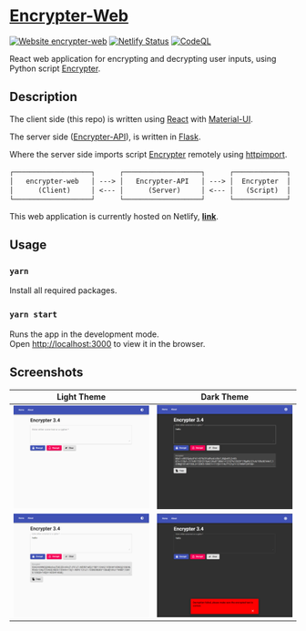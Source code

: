# [Encrypter-Web](https://encrypter-web.netlify.app/)

[![Website encrypter-web](https://img.shields.io/website-up-down-green-red/https/encrypter-web.netlify.app/)](https://encrypter-web.netlify.app/)
[![Netlify Status](https://api.netlify.com/api/v1/badges/55764a96-1dad-413d-a793-d21e1d4fc559/deploy-status)](https://app.netlify.com/sites/encrypter-web/deploys)
[![CodeQL](https://github.com/MaxsLi/encrypter-web/actions/workflows/codeql-analysis.yml/badge.svg)](https://github.com/MaxsLi/encrypter-web/actions/workflows/codeql-analysis.yml)

React web application for encrypting and decrypting user inputs, using Python script [Encrypter](https://github.com/MaxsLi/Encrypter).

## Description

The client side (this repo) is written using [React](https://reactjs.org/) with [Material-UI](https://material-ui.com/).

The server side ([Encrypter-API](https://github.com/MaxsLi/Encrypter-API)), is written in [Flask](https://flask.palletsprojects.com/en/1.1.x/).

Where the server side imports script [Encrypter](https://github.com/MaxsLi/Encrypter) remotely using [httpimport](https://github.com/operatorequals/httpimport).

```
┌───────────────────┐      ┌───────────────────┐      ┌─────────────┐
│   encrypter-web   │ ---> │   Encrypter-API   │ ---> │  Encrypter  │
│      (Client)     │ <--- │      (Server)     │ <--- │   (Script)  │
└───────────────────┘      └───────────────────┘      └─────────────┘
```

This web application is currently hosted on Netlify, [**link**](https://encrypter-web.netlify.app/).

## Usage

### `yarn`

Install all required packages.

### `yarn start`

Runs the app in the development mode.\
Open [http://localhost:3000](http://localhost:3000) to view it in the browser.

## Screenshots

| Light Theme    | Dark Theme   |
| :------------: | :----------: |
| ![Home page in light theme](/static/screenshot1.png) | ![Encrypt text in dark theme](/static/screenshot3.png) |
| ![Encrypt text in light theme](/static/screenshot2.png) | ![Error input in dark theme](/static/screenshot4.png) |
